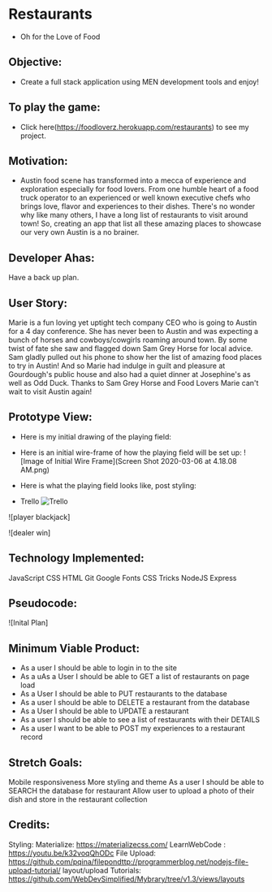 
# Restaurants
- Oh for the Love of Food

## Objective:
  - Create a  full stack application using MEN development tools and enjoy!

## To play the game:
- Click here(https://foodloverz.herokuapp.com/restaurants) to see my project.

## Motivation:
- Austin food scene has transformed into a mecca of experience and exploration especially for food lovers. From one humble heart of a food truck operator to an experienced or well known executive chefs who brings love, flavor and experiences to their dishes. There's no wonder why like many others, I have a long list of restaurants to visit around town! So, creating an app that list all these amazing places to showcase our very own Austin is a no brainer.

## Developer Ahas:
Have a back up plan.

## User Story:
Marie is a fun loving yet uptight tech company CEO who is going to Austin for a 4 day conference. She has never been to Austin and was expecting a bunch of horses and cowboys/cowgirls roaming around town. 
By some twist of fate she saw and flagged down Sam Grey Horse for local advice. Sam gladly pulled out his phone to show her the list of amazing food places to try in Austin! And so Marie had indulge in guilt and pleasure at Gourdough's public house and also had a quiet dinner at Josephine's as well as Odd Duck. Thanks to Sam Grey Horse and Food Lovers Marie can't wait to visit Austin again!


## Prototype View:
- Here is my initial drawing of the playing field:


- Here is an initial wire-frame of how the playing field will be set up:
![Image of Initial Wire Frame](Screen Shot 2020-03-06 at 4.18.08 AM.png)

- Here is what the playing field looks like, post styling:

- Trello
![Trello](https://trello.com/b/jxeRKnbq/project-2)

![player blackjack]

![dealer win]


## Technology Implemented:
JavaScript
CSS
HTML
Git
Google Fonts
CSS Tricks
NodeJS
Express


## Pseudocode:
![Inital Plan]

## Minimum Viable Product:

- As a user I should be able to login in to the site
- As a uAs a User I should be able to GET a list of restaurants on page load
- As a User I should be able to PUT restaurants to the database
- As a user I should be able to DELETE a restaurant from the database
- As a User I should be able to UPDATE a restaurant
- As a user I should be able to see a list of restaurants with their DETAILS
- As a user I want to be able to POST my experiences to a restaurant record



## Stretch Goals:
Mobile responsiveness
More styling and theme
As a user I should be able to SEARCH the database for restaurant
Allow user to upload a photo of their dish and store in the restaurant collection


## Credits:
Styling:
Materialize: https://materializecss.com/
LearnWebCode : https://youtu.be/k32voqQhODc
File Upload: https://github.com/pqina/filepondttp://programmerblog.net/nodejs-file-upload-tutorial/
layout/upload
Tutorials:
https://github.com/WebDevSimplified/Mybrary/tree/v1.3/views/layouts

